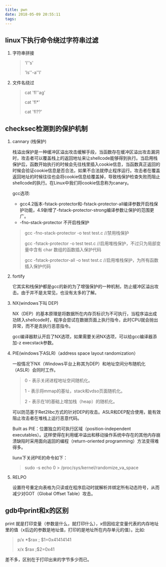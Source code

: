 ```yaml
---
title: pwn
date: 2018-05-09 20:55:11
tags:
---
```


## linux下执行命令绕过字符串过滤

1. 字符串拼接

   > 'l''s'
   >
   > 'ls''-a''l'

2. 文件名绕过

   > cat 'fl''ag'
   >
   > cat 'fl*'
   >
   > cat 'fl??'

## checksec检测到的保护机制

1. cannary  (栈保护)

   栈溢出保护是一种缓冲区溢出攻击缓解手段，当函数存在缓冲区溢出攻击漏洞时，攻击者可以覆盖栈上的返回地址来让shellcode能够得到执行。当启用栈保护后，函数开始执行的时候会先往栈里插入cookie信息，当函数真正返回的时候会验证cookie信息是否合法，如果不合法就停止程序运行。攻击者在覆盖返回地址的时候往往也会将cookie信息给覆盖掉，导致栈保护检查失败而阻止shellcode的执行。在Linux中我们将cookie信息称为canary。 

   gcc选项: 

   * gcc4.2版本-fstack-protector和-fstack-protector-all编译参数开启栈保护功能，4.9新增了-fstack-protector-strong编译参数让保护的范围更广。 
   * -fno-stack-protector 不开启栈保护 

   > gcc -fno-stack-protector -o test test.c  //禁用栈保护 
   >
   > gcc -fstack-protector -o test test.c   //启用堆栈保护，不过只为局部变量中含有 char 数组的函数插入保护代码 
   >
   > gcc -fstack-protector-all -o test test.c //启用堆栈保护，为所有函数插入保护代码 

2. fortify

   它其实和栈保护都是gcc的新的为了增强保护的一种机制，防止缓冲区溢出攻击。由于并不是太常见，也没有太多的了解。

3. NX(windows下叫 DEP)

   NX（DEP）的基本原理是将数据所在内存页标识为不可执行，当程序溢出成功转入shellcode时，程序会尝试在数据页面上执行指令，此时CPU就会抛出异常，而不是去执行恶意指令。 

   gcc编译器默认开启了NX选项，如果需要关闭NX选项，可以给gcc编译器添加-z execstack参数。 

4. PIE(windows下ASLR)（address space layout randomization）

   一般情况下NX（Windows平台上称其为DEP）和地址空间分布随机化（ASLR）会同时工作。 

   > 0 - 表示关闭进程地址空间随机化。 
   >
   > 1 - 表示将mmap的基址，stack和vdso页面随机化。 
   >
   > 2 - 表示在1的基础上增加栈（heap）的随机化。 

   可以防范基于Ret2libc方式的针对DEP的攻击。ASLR和DEP配合使用，能有效阻止攻击者在堆栈上运行恶意代码。

   Built as PIE：位置独立的可执行区域（position-independent executables）。这样使得在利用缓冲溢出和移动操作系统中存在的其他内存崩溃缺陷时采用面向返回的编程（return-oriented programming）方法变得难得多。

   liunx下关闭PIE的命令如下：

   > sudo -s echo 0 > /proc/sys/kernel/randomize_va_space 

5. RELPO

   设置符号重定向表格为只读或在程序启动时就解析并绑定所有动态符号，从而减少对GOT（Global Offset Table）攻击。 

## gdb中print和x的区别

print 就是打印变量（参数是什么，就打印什么），x但因给定变量代表的内存地址里的值（x后边的参数是地址值，打印的是地址所在内存单元的值）。比如:

> p/x *$rax                                     ; \$1=0x41414141 
>
> x/x $rax                                       ;\$2=0x41

差不多，区别在于打印出来的字节多少而已。


